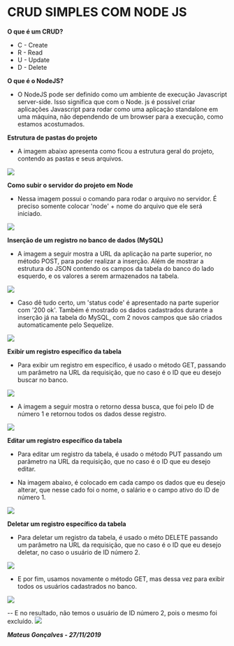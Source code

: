 # CRUD SIMPLES COM NODE JS

__O que é um CRUD?__
- C - Create
- R - Read
- U - Update
- D - Delete

__O que é o NodeJS?__
- O NodeJS pode ser definido como um ambiente de execução Javascript server-side. Isso significa que com o Node. js é possível criar aplicações Javascript para rodar como uma aplicação standalone em uma máquina, não dependendo de um browser para a execução, como estamos acostumados.

__Estrutura de pastas do projeto__
- A imagem abaixo apresenta como ficou a estrutura geral do projeto, contendo as pastas e seus arquivos.

![](doc-node\1.PNG)

__Como subir o servidor do projeto em Node__
- Nessa imagem possui o comando para rodar o arquivo no servidor. É preciso somente colocar 'node' + nome do arquivo
que ele será iniciado.

![](doc-node\2.PNG)

__Inserção de um registro no banco de dados (MySQL)__
- A imagem a seguir mostra a URL da aplicação na parte superior, no método POST, para poder realizar a inserção. 
Além de mostrar a estrutura do JSON contendo os campos da tabela do banco do lado esquerdo, e os valores a serem
armazenados na tabela.

![](doc-node\3.PNG)

- Caso dê tudo certo, um 'status code' é apresentado na parte superior com '200 ok'. Também é mostrado os dados cadastrados durante a inserção já na tabela do MySQL, com 2 novos campos que são criados automaticamente pelo Sequelize.

![](doc-node\4.PNG)

__Exibir um registro específico da tabela__
- Para exibir um registro em específico, é usado o método GET, passando um parâmetro na URL da requisição, que no caso é o ID que eu desejo buscar no banco.

![](doc-node\5.PNG)

- A imagem a seguir mostra o retorno dessa busca, que foi pelo ID de número 1 e retornou todos os dados desse registro. 

![](doc-node\6.PNG)

__Editar um registro específico da tabela__
- Para editar um registro da tabela, é usado o método PUT passando um parâmetro na URL da requisição, que no caso é o ID que eu desejo editar.

- Na imagem abaixo, é colocado em cada campo os dados que eu desejo alterar, que nesse cado foi o nome, o salário e o campo ativo do ID de número 1.

![](doc-node\7.PNG)

__Deletar um registro específico da tabela__
- Para deletar um registro da tabela, é usado o méto DELETE passando um parâmetro na URL da requisição, que no caso é o ID que eu desejo deletar, no caso o usuário de ID número 2.

![](doc-node\8.PNG)

- E por fim, usamos novamente o método GET, mas dessa vez para exibir todos os usuários cadastrados no banco.

![](doc-node\9.PNG)

-- E no resultado, não temos o usuário de ID número 2, pois o mesmo foi excluído.
![](doc-node\10.PNG)

**_Mateus Gonçalves - 27/11/2019_**


